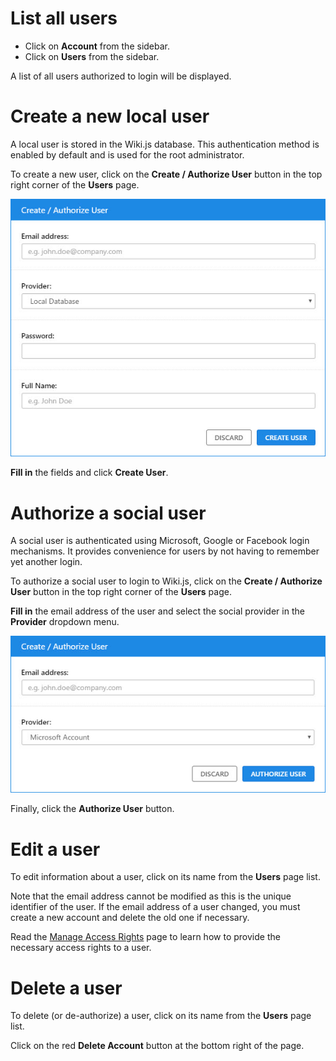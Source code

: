 <!-- TITLE: Manage Users -->
<!-- SUBTITLE: How to create, authorize, edit and delete users -->

# List all users
- Click on **Account** from the sidebar.
- Click on **Users** from the sidebar.

A list of all users authorized to login will be displayed.

# Create a new local user
A local user is stored in the Wiki.js database. This authentication method is enabled by default and is used for the root administrator.

To create a new user, click on the **Create / Authorize User** button in the top right corner of the **Users** page.

![Create User](/uploads/screenshots/ss-users-create.jpg "Create User")

**Fill in** the fields and click **Create User**.

# Authorize a social user
A social user is authenticated using Microsoft, Google or Facebook login mechanisms. It provides convenience for users by not having to remember yet another login.

To authorize a social user to login to Wiki.js, click on the **Create / Authorize User** button in the top right corner of the **Users** page.

**Fill in** the email address of the user and select the social provider in the **Provider** dropdown menu.

![Authorize User](/uploads/screenshots/ss-users-authorize.jpg "Authorize User")

Finally, click the **Authorize User** button.

# Edit a user
To edit information about a user, click on its name from the **Users** page list.

Note that the email address cannot be modified as this is the unique identifier of the user. If the email address of a user changed, you must create a new account and delete the old one if necessary.

Read the [Manage Access Rights](/wiki/admin-guide/manage-access-rights) page to learn how to provide the necessary access rights to a user.

# Delete a user
To delete (or de-authorize) a user, click on its name from the **Users** page list.

Click on the red **Delete Account** button at the bottom right of the page.